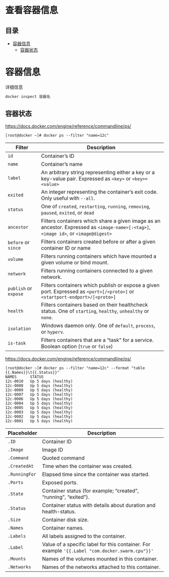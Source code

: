 # 查看容器信息

## 目录

-   [容器信息](#容器信息)
    -   [容器状态](#容器状态)

# 容器信息

详细信息

```bash
docker inspect 容器名
```

## 容器状态

<https://docs.docker.com/engine/reference/commandline/ps/>

```纯文本
[root@docker ~]# docker ps --filter "name=12c"
```

| Filter                | Description                                                                                                                         |
| --------------------- | ----------------------------------------------------------------------------------------------------------------------------------- |
| `id`                  | Container’s ID                                                                                                                      |
| `name`                | Container’s name                                                                                                                    |
| `label`               | An arbitrary string representing either a key or a key-value pair. Expressed as `<key>` or `<key>=<value>`                          |
| `exited`              | An integer representing the container’s exit code. Only useful with `--all`.                                                        |
| `status`              | One of `created`, `restarting`, `running`, `removing`, `paused`, `exited`, or `dead`                                                |
| `ancestor`            | Filters containers which share a given image as an ancestor. Expressed as `<image-name>[:<tag>]`, `<image id>`, or `<image@digest>` |
| `before` or `since`   | Filters containers created before or after a given container ID or name                                                             |
| `volume`              | Filters running containers which have mounted a given volume or bind mount.                                                         |
| `network`             | Filters running containers connected to a given network.                                                                            |
| `publish` or `expose` | Filters containers which publish or expose a given port. Expressed as `<port>[/<proto>]` or `<startport-endport>/[<proto>]`         |
| `health`              | Filters containers based on their healthcheck status. One of `starting`, `healthy`, `unhealthy` or `none`.                          |
| `isolation`           | Windows daemon only. One of `default`, `process`, or `hyperv`.                                                                      |
| `is-task`             | Filters containers that are a “task” for a service. Boolean option (`true` or `false`)                                              |

<https://docs.docker.com/engine/reference/commandline/ps/>

```纯文本
[root@docker ~]# docker ps --filter "name=12c" --format "table {{.Names}}\t{{.Status}}"
NAMES      STATUS
12c-0010   Up 5 days (healthy)
12c-0008   Up 5 days (healthy)
12c-0009   Up 5 days (healthy)
12c-0007   Up 5 days (healthy)
12c-0006   Up 5 days (healthy)
12c-0004   Up 5 days (healthy)
12c-0005   Up 5 days (healthy)
12c-0003   Up 5 days (healthy)
12c-0002   Up 5 days (healthy)
12c-0001   Up 5 days (healthy)
```

| Placeholder   | Description                                                                                     |
| ------------- | ----------------------------------------------------------------------------------------------- |
| `.ID`         | Container ID                                                                                    |
| `.Image`      | Image ID                                                                                        |
| `.Command`    | Quoted command                                                                                  |
| `.CreatedAt`  | Time when the container was created.                                                            |
| `.RunningFor` | Elapsed time since the container was started.                                                   |
| `.Ports`      | Exposed ports.                                                                                  |
| `.State`      | Container status (for example; “created”, “running”, “exited”).                                 |
| `.Status`     | Container status with details about duration and health-status.                                 |
| `.Size`       | Container disk size.                                                                            |
| `.Names`      | Container names.                                                                                |
| `.Labels`     | All labels assigned to the container.                                                           |
| `.Label`      | Value of a specific label for this container. For example `'{{.Label "com.docker.swarm.cpu"}}'` |
| `.Mounts`     | Names of the volumes mounted in this container.                                                 |
| `.Networks`   | Names of the networks attached to this container.                                               |
